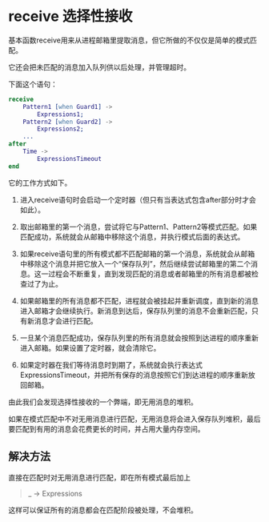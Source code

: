receive 选择性接收
===

基本函数receive用来从进程邮箱里提取消息，但它所做的不仅仅是简单的模式匹配。

它还会把未匹配的消息加入队列供以后处理，并管理超时。

下面这个语句：

``` erlang
receive
    Pattern1 [when Guard1] ->
        Expressions1;
    Pattern2 [when Guard2] ->
        Expressions2;
    ...
after
    Time ->
        ExpressionsTimeout
end
```

它的工作方式如下。

1. 进入receive语句时会启动一个定时器（但只有当表达式包含after部分时才会如此）。

2. 取出邮箱里的第一个消息，尝试将它与Pattern1、Pattern2等模式匹配。如果匹配成功，系统就会从邮箱中移除这个消息，并执行模式后面的表达式。

3. 如果receive语句里的所有模式都不匹配邮箱的第一个消息，系统就会从邮箱中移除这个消息并把它放入一个“保存队列”，然后继续尝试邮箱里的第二个消息。这一过程会不断重复，直到发现匹配的消息或者邮箱里的所有消息都被检查过了为止。

4. 如果邮箱里的所有消息都不匹配，进程就会被挂起并重新调度，直到新的消息进入邮箱才会继续执行。新消息到达后，保存队列里的消息不会重新匹配，只有新消息才会进行匹配。

5. 一旦某个消息匹配成功，保存队列里的所有消息就会按照到达进程的顺序重新进入邮箱。如果设置了定时器，就会清除它。

6. 如果定时器在我们等待消息时到期了，系统就会执行表达式ExpressionsTimeout，并把所有保存的消息按照它们到达进程的顺序重新放回邮箱。

由此我们会发现选择性接收的一个弊端，即无用消息的堆积。

如果在模式匹配中不对无用消息进行匹配，无用消息将会进入保存队列堆积，最后要匹配到有用的消息会花费更长的时间，并占用大量内存空间。

解决方法
---

直接在匹配时对无用消息进行匹配，即在所有模式最后加上

> _ -> Expressions

这样可以保证所有的消息都会在匹配阶段被处理，不会堆积。